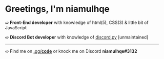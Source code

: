 <h1>Greetings, I'm niamulhqe</h1>

➫ **Front-End developer** with knowledge of html(5), CSS(3) & little bit of JavaScript

➫ **Discord Bot developer** with knowledge of [discord.py](https://github.com/Rapptz/discord.py) [unmaintained]
<hr>

➫ Find me on [.gg/**code**](https://tcd.one/) or knock me on Discord **niamulhqe#3132**
